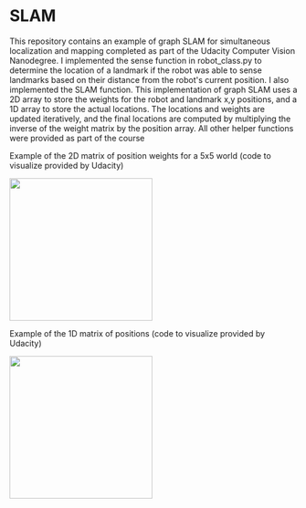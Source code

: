 # SLAM
<p>This repository contains an example of graph SLAM for simultaneous localization and mapping completed as part of the Udacity Computer Vision Nanodegree. I implemented the sense function in robot_class.py to determine the location of a landmark if the robot was able to sense landmarks based on their distance from the robot's current position. I also implemented the SLAM function. This implementation of graph SLAM uses a 2D array to store the weights for the robot and landmark x,y positions, and a 1D array to store the actual locations. The locations and weights are updated iteratively, and the final locations are computed by multiplying the inverse of the weight matrix by the position array. All other helper functions were provided as part of the course</p>

<p>Example of the 2D matrix of position weights for a 5x5 world (code to visualize provided by Udacity)</p>
<img src="https://user-images.githubusercontent.com/17497237/117587993-be84a080-b0ee-11eb-80c1-40125a9ee6c4.png" height="250px">

<p>Example of the 1D matrix of positions (code to visualize provided by Udacity)</p>
<img src="https://user-images.githubusercontent.com/17497237/117588048-0c010d80-b0ef-11eb-9656-5ee644001586.png" height="250px">

